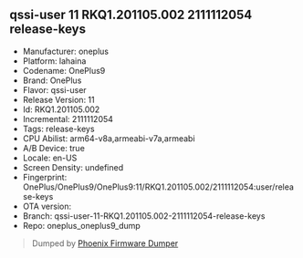 ## qssi-user 11 RKQ1.201105.002 2111112054 release-keys
- Manufacturer: oneplus
- Platform: lahaina
- Codename: OnePlus9
- Brand: OnePlus
- Flavor: qssi-user
- Release Version: 11
- Id: RKQ1.201105.002
- Incremental: 2111112054
- Tags: release-keys
- CPU Abilist: arm64-v8a,armeabi-v7a,armeabi
- A/B Device: true
- Locale: en-US
- Screen Density: undefined
- Fingerprint: OnePlus/OnePlus9/OnePlus9:11/RKQ1.201105.002/2111112054:user/release-keys
- OTA version: 
- Branch: qssi-user-11-RKQ1.201105.002-2111112054-release-keys
- Repo: oneplus_oneplus9_dump


>Dumped by [Phoenix Firmware Dumper](https://github.com/DroidDumps/phoenix_firmware_dumper)
